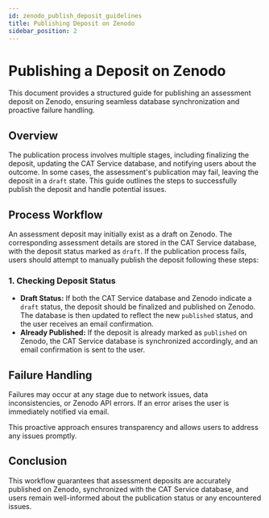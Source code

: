 ```yaml
---
id: zenodo_publish_deposit_guidelines
title: Publishing Deposit on Zenodo
sidebar_position: 2
---
```


# Publishing a Deposit on Zenodo

This document provides a structured guide for publishing an assessment deposit on Zenodo, ensuring seamless database synchronization and proactive failure handling.

## Overview

The publication process involves multiple stages, including finalizing the deposit, updating the CAT Service database, and notifying users about the outcome. In some cases, the assessment's publication may fail, leaving the deposit in a `draft` state. This guide outlines the steps to successfully publish the deposit and handle potential issues.

## Process Workflow

An assessment deposit may initially exist as a draft on Zenodo. The corresponding assessment details are stored in the CAT Service database, with the deposit status marked as `draft`. If the publication process fails, users should attempt to manually publish the deposit following these steps:

### 1. Checking Deposit Status
- **Draft Status:** If both the CAT Service database and Zenodo indicate a `draft` status, the deposit should be finalized and published on Zenodo. The database is then updated to reflect the new `published` status, and the user receives an email confirmation.
- **Already Published:** If the deposit is already marked as `published` on Zenodo, the CAT Service database is synchronized accordingly, and an email confirmation is sent to the user.

## Failure Handling

Failures may occur at any stage due to network issues, data inconsistencies, or Zenodo API errors. If an error arises the user is immediately notified via email.

This proactive approach ensures transparency and allows users to address any issues promptly.

## Conclusion

This workflow guarantees that assessment deposits are accurately published on Zenodo, synchronized with the CAT Service database, and users remain well-informed about the publication status or any encountered issues.


